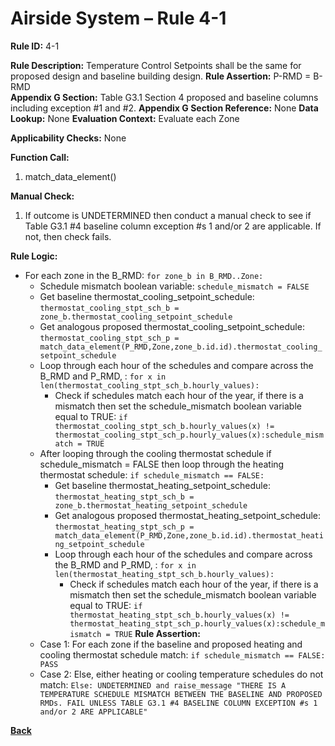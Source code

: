 # Airside System – Rule 4-1

**Rule ID:** 4-1
 
**Rule Description:** Temperature Control Setpoints shall be the same for proposed design and baseline building design.
**Rule Assertion:** P-RMD = B-RMD                                           
**Appendix G Section:** Table G3.1 Section 4 proposed and baseline columns including exception #1 and #2. 
**Appendix G Section Reference:** None
**Data Lookup:** None 
**Evaluation Context:** Evaluate each Zone  

**Applicability Checks:** None
 
**Function Call:**

1. match_data_element()

**Manual Check:** 

1. If outcome is UNDETERMINED then conduct a manual check to see if Table G3.1 #4 baseline column exception #s 1 and/or 2 are applicable. If not, then check fails.

**Rule Logic:**
- For each zone in the B_RMD: `for zone_b in B_RMD..Zone:`
    - Schedule mismatch boolean variable: `schedule_mismatch = FALSE`
    - Get baseline thermostat_cooling_setpoint_schedule: `thermostat_cooling_stpt_sch_b = zone_b.thermostat_cooling_setpoint_schedule`
    - Get analogous proposed thermostat_cooling_setpoint_schedule: `thermostat_cooling_stpt_sch_p = match_data_element(P_RMD,Zone,zone_b.id.id).thermostat_cooling_setpoint_schedule`
    - Loop through each hour of the schedules and compare across the B_RMD and P_RMD, : `for x in len(thermostat_cooling_stpt_sch_b.hourly_values):`
        - Check if schedules match each hour of the year, if there is a mismatch then set the schedule_mismatch boolean variable equal to TRUE: `if thermostat_cooling_stpt_sch_b.hourly_values(x) != thermostat_cooling_stpt_sch_p.hourly_values(x):schedule_mismatch = TRUE`
    - After looping through the cooling thermostat schedule if schedule_mismatch = FALSE then loop through the heating thermostat schedule: `if schedule_mismatch == FALSE:`
        - Get baseline thermostat_heating_setpoint_schedule: `thermostat_heating_stpt_sch_b = zone_b.thermostat_heating_setpoint_schedule`
        - Get analogous proposed thermostat_heating_setpoint_schedule: `thermostat_heating_stpt_sch_p = match_data_element(P_RMD,Zone,zone_b.id.id).thermostat_heating_setpoint_schedule`
        - Loop through each hour of the schedules and compare across the B_RMD and P_RMD, : `for x in len(thermostat_heating_stpt_sch_b.hourly_values):`
            - Check if schedules match each hour of the year, if there is a mismatch then set the schedule_mismatch boolean variable equal to TRUE: `if thermostat_heating_stpt_sch_b.hourly_values(x) != thermostat_heating_stpt_sch_p.hourly_values(x):schedule_mismatch = TRUE`
    **Rule Assertion:**
    - Case 1: For each zone if the baseline and proposed heating and cooling thermostat schedule match: `if schedule_mismatch == FALSE: PASS`
    - Case 2: Else, either heating or cooling temperature schedules do not match: `Else: UNDETERMINED and raise_message "THERE IS A TEMPERATURE SCHEDULE MISMATCH BETWEEN THE BASELINE AND PROPOSED RMDs. FAIL UNLESS TABLE G3.1 #4 BASELINE COLUMN EXCEPTION #s 1 and/or 2 ARE APPLICABLE"`  


**[Back](../_toc.md)**